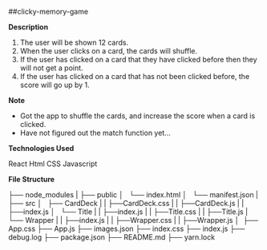 ##clicky-memory-game

**Description**

1. The user will be shown 12 cards. 
2. When the user clicks on a card, the cards will shuffle. 
3. If the user has clicked on a card that they have clicked before then they will not get a point. 
4. If the user has clicked on a card that has not been clicked before, the score will go up by 1. 

**Note**

- Got the app to shuffle the cards, and increase the score when a card is clicked. 
- Have not figured out the match function yet...

**Technologies Used**

React
Html
CSS
Javascript

**File Structure**

├── node_modules
|
├── public
│   └── index.html
│   └── manifest.json
|
├── src
│   ├── CardDeck
|   |   ├──CardDeck.css
|   |   ├──CardDeck.js
|   |   ├──index.js
│   └── Title
|   |   ├──index.js
|   |   ├──Title.css
|   |   ├──Title.js
|   └── Wrapper
|   |   ├──index.js
|   |   ├──Wrapper.css
|   |   ├──Wrapper.js
│ 
├── App.css
├── App.js
├── images.json
├── index.css
├── index.js
├── debug.log
├── package.json
├── README.md
├── yarn.lock
